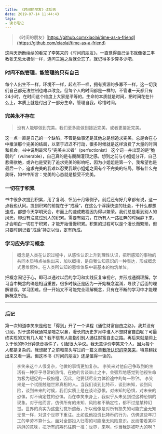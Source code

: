 ```yaml
---
title: 《时间的朋友》读后感
date: 2019-07-14 11:44:43
tags:
- 读书笔记
---
```


> 《时间的朋友》[https://github.com/xiaolai/time-as-a-friend](https://github.com/xiaolai/time-as-a-friend)

这两天断断续续的看完了李笑来的《时间的朋友》，一直觉得自己读书就像张三丰教张无忌太极剑一样，连问三遍之后就全忘了。就记得多少算多少吧。

### 时间不能管理，能管理的只有自己

每个人出生不一样，环境不一样，起点不一样，拥有资源的多寡不一样，这一切我们自己都无法控制也难以改变。但每个人的时间都是一样的，不管谁一天都只有24小时，在时间这个维度上大家是平等的。生命的本质就是时间，把时间花在什么上，本质上就是付出了一部分生命。管理自我，珍惜时间。

### 完美永不存在

> 没有人能够做到完美。我们至多能做到接近完美，或者更接近完美。

这一点一直是自己的一个缺陷，不管是做事还是其他总是想追求完美。总是会在心中推演那个完美的结局，以至于迟迟不行动，很多时候就是这样浪费了大量的时间和机会。书中说到最常与“完美主义者”（perfectionist） 这个词一并出现的是“脆弱的”（vulnerable），自己真的是有醍醐灌顶之感。想到之前与小姐姐分开，自己悲痛欲绝，或许也是受到了追求完美的影响吧，因为小姐姐是第一个，我希望也是最后一个，追求完美的我难以忍受我跟小姐姐之间有个不完美的结局。哪有什么完美呀，如书中所言：完美的心态就是接受不完美。

### 一切在于积累

书中很多次提到积累，用了复利、怀胎十月等例子。前后还有好几章都有说，这一点我也认同。提到积累的前提在于“戒躁”，在这么个浮躁快速的社会，干什么都想速成，都想今天学明天会，市面上的速成教程因为得以繁荣。我们总是看到别人的风光，却没有注意过别人的积累。需要有毅力，在所有人一路狂奔的时候静下来，才会明白一切在于积累，才能开始慢慢积累。积累的过程可以是个漫长而繁琐，但只要时刻记着“戒躁”持之以恒，定有所成。

### 学习应先学习概念

> 概念是人类在认识过程中，从感性认识上升到理性认识，把所感知的事物的共同本质特点抽象出来，加以概括，是自我认知意识的一种表达，形成概念式思维惯性。在人类所认知的思维体系中最基本的构筑单位。

把概念闹记于心，即可以通过以后的学习和实践反复审视它，并形成通彻理解。学习当中概念的确是相当重要，很多时候正是因为一开始概念混淆，导致了后面的理解错误，学习困难。但一开始又不可能完全理解概念，只有在不断的学习中才能理解概念所指。

--- 
### 后记
第一次知道李笑来是他在「得到」开了一个课程《通往财富自由之路》，我并没有订阅。对于这种我通常是嗤之以鼻，漫长的历史岁月中谁人不想财富自由呢？可最终实现的又有几人呢？我不信有人能指引别人通往财富自由之路。再后来就是网上关于他的50分钟录音事件了，引起很大争议。我无意评价李笑来个人，因为每个人都是复杂的。我想起了之前和菜头写过的一篇文章[我所认识的李笑来](https://mp.weixin.qq.com/s?src=11&timestamp=1563075574&ver=1727&signature=r-xzYRqWEHpCGmPI5f4tALvdcvMDRVmm07LAGEN-0F7RXus5QSgeuD3sp1eHESK9xYripI6frDlLjNkm9JtzmqOP6soHM-2XtkP-icHKI3oeJh6TIBXIaHfXOoqby-dZ&new=1)，特意翻找出来又看一遍。但这本书《时间的朋友》还是值得一读的。

> 李笑来这个人很复杂，他做的事情更加复杂。
> 李笑来对他自己争取到的生活有一种异乎寻常的热情。在他的言谈举止之中，会强烈地感觉到他视生命为极为短促的一段旅程，因此，他要倾尽全力体验途中的每一秒钟。
> 李笑来是一个试图触碰世界真相的人。当我们谈到比特币，谈到未知，谈到风险，谈到未来的时候，我们实质上是在谈论恐惧，对未知的恐惧，对未来的恐惧，对不确定性的恐惧。而在李笑来身上，我似乎从未见到过这种恐惧的现象。对于他而言，仿佛所有的未知、风险和不确定性，都不过是某种幻觉。世界的真实为这些幻觉所遮蔽，所以他像是对所有损失的可能完全无知无觉一样，对这个世界下重注。比如说他投资比特币的行为，仿佛这些年打工的辛劳不算什么，面对全部投入归零的可能毫无风险意识。反而带着某种挑衅的意味，把所有的筹码往前一推：世界，来啊，你当我是被吓大的啊？


